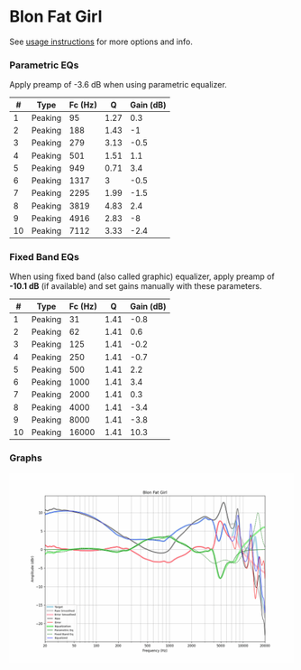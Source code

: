 # Blon Fat Girl
See [usage instructions](https://github.com/jaakkopasanen/AutoEq#usage) for more options and info.

### Parametric EQs
Apply preamp of -3.6 dB when using parametric equalizer.

|   # | Type    |   Fc (Hz) |    Q |   Gain (dB) |
|-----|---------|-----------|------|-------------|
|   1 | Peaking |        95 | 1.27 |         0.3 |
|   2 | Peaking |       188 | 1.43 |        -1   |
|   3 | Peaking |       279 | 3.13 |        -0.5 |
|   4 | Peaking |       501 | 1.51 |         1.1 |
|   5 | Peaking |       949 | 0.71 |         3.4 |
|   6 | Peaking |      1317 | 3    |        -0.5 |
|   7 | Peaking |      2295 | 1.99 |        -1.5 |
|   8 | Peaking |      3819 | 4.83 |         2.4 |
|   9 | Peaking |      4916 | 2.83 |        -8   |
|  10 | Peaking |      7112 | 3.33 |        -2.4 |

### Fixed Band EQs
When using fixed band (also called graphic) equalizer, apply preamp of **-10.1 dB** (if available) and set gains manually with these parameters.

|   # | Type    |   Fc (Hz) |    Q |   Gain (dB) |
|-----|---------|-----------|------|-------------|
|   1 | Peaking |        31 | 1.41 |        -0.8 |
|   2 | Peaking |        62 | 1.41 |         0.6 |
|   3 | Peaking |       125 | 1.41 |        -0.2 |
|   4 | Peaking |       250 | 1.41 |        -0.7 |
|   5 | Peaking |       500 | 1.41 |         2.2 |
|   6 | Peaking |      1000 | 1.41 |         3.4 |
|   7 | Peaking |      2000 | 1.41 |         0.3 |
|   8 | Peaking |      4000 | 1.41 |        -3.4 |
|   9 | Peaking |      8000 | 1.41 |        -3.8 |
|  10 | Peaking |     16000 | 1.41 |        10.3 |

### Graphs
![](./Blon%20Fat%20Girl.png)
